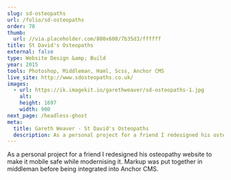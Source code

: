 ```yaml
---
slug: sd-osteopaths
url: /folio/sd-osteopaths
order: 70
thumb:
  url: //via.placeholder.com/800x600/7b35d3/ffffff
title: St David's Osteopaths
external: false
type: Website Design &amp; Build
year: 2015
tools: Photoshop, Middleman, Haml, Scss, Anchor CMS
live_site: http://www.sdosteopaths.co.uk/
images:
  - url: https://ik.imagekit.io/garethweaver/sd-osteopaths-1.jpg
    alt:
    height: 1697
    width: 900
next_page: /headless-ghost
meta:
  title: Gareth Weaver - St David's Osteopaths
  description: As a personal project for a friend I redesigned his osteopathy website
---
```

As a personal project for a friend I redesigned his osteopathy
website to make it mobile safe while modernising it. Markup was put together in
middleman before being integrated into Anchor CMS.
